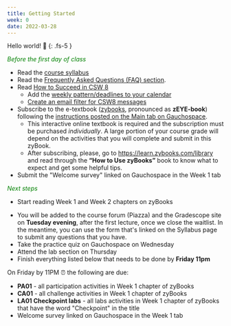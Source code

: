```yaml
---
title: Getting Started
week: 0
date: 2022-03-28
---
```


Hello world! 🖖
{: .fs-5 }

 <span style="color:green">_Before the first day of class_</span>

- Read the [course syllabus]({{site.url}}/{{site.baseurl}}/about)
- Read the [Frequently Asked Questions (FAQ) section]({{site.url}}/{{site.baseurl}}/faq). 
- Read [How to Succeed in CSW 8]({{site.url}}/{{site.baseurl}}/success)
    - Add the [weekly pattern/deadlines to your calendar]({{site.url}}/{{site.baseurl}}/about/#course-structure-and-deadlines)
    - [Create an email filter for CSW8 messages]({{site.url}}/{{site.baseurl}}/success#create-an-email-filter)
- Subscribe to the e-textbook ([zybooks](https://zybooks.com), pronounced as **zEYE-book**) following the [instructions posted on the Main tab on Gauchospace](https://gauchospace.ucsb.edu/courses/mod/page/view.php?id=1639309).
    - This interactive online textbook is required and the subscription must be purchased _individually_. A large portion of your course grade will depend on the activities that you will complete and submit in this zyBook.
    - After subscribing, please, go to <https://learn.zybooks.com/library> and read through the **“How to Use zyBooks”** book to know what to expect and get some helpful tips.
- Submit the "Welcome survey" linked on Gauchospace in the Week 1 tab

<span style="color:green">_Next steps_</span>
- Start reading Week 1 and Week 2 chapters on zyBooks
<!--- Attend the synchronous class-->
- You will be added to the course forum (Piazza) and the Gradescope site on **Tuesday evening**, after the first lecture, once we close the waitlist. In the meantime, you can use the form that's linked on the Syllabus page to submit any questions that you have.
- Take the practice quiz on Gauchospace on Wednesday
- Attend the lab section on Thursday
- Finish everything listed below that needs to be done by **Friday 11pm**


On Friday by 11PM ⏰ the following are due: 

- **PA01** - all participation activities in Week 1 chapter of zyBooks
- **CA01** - all challenge activities in Week 1 chapter of zyBooks
- **LA01 Checkpoint labs** - all labs activities in Week 1 chapter of zyBooks that have the word "Checkpoint" in the title
- Welcome survey linked on Gauchospace in the Week 1 tab


